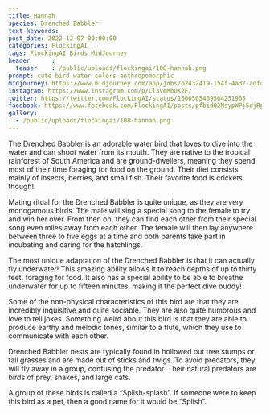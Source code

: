 ```yaml
---
title: Hannah
species: Drenched Babbler
text-keywords: 
post_date: 2022-12-07 00:00:00
categories: FlockingAI
tags: FlockingAI Birds MidJourney 
header      :
  teaser    : /public/uploads/flockingai/108-hannah.png
prompt: cute bird water colors anthropomorphic
midjourney: https://www.midjourney.com/app/jobs/b2432419-154f-4a37-adfd-0fdcff7e817f
instagram: https://www.instagram.com/p/Cl3veMbOK2F/
twitter: https://twitter.com/FlockingAI/status/1600505409504251905
facebook: https://www.facebook.com/FlockingAI/posts/pfbid02NsypWPj5djRpXX3P9UwWpdFPenwmyQKUFsnDXiES96SeFT2T6PwUSkNAHL5K3Ge8l
gallery: 
  - /public/uploads/flockingai/108-hannah.png
---
```



The Drenched Babbler is an adorable water bird that loves to dive into the water and can shoot water from its mouth. They are native to the tropical rainforest of South America and are ground-dwellers, meaning they spend most of their time foraging for food on the ground. Their diet consists mainly of insects, berries, and small fish. Their favorite food is crickets though!

Mating ritual for the Drenched Babbler is quite unique, as they are very monogamous birds. The male will sing a special song to the female to try and win her over. From then on, they can find each other from their special song even miles away from each other. The female will then lay anywhere between three to five eggs at a time and both parents take part in incubating and caring for the hatchlings.

The most unique adaptation of the Drenched Babbler is that it can actually fly underwater! This amazing ability allows it to reach depths of up to thirty feet, foraging for food. It also has a special ability to be able to breathe underwater for up to fifteen minutes, making it the perfect dive buddy!

Some of the non-physical characteristics of this bird are that they are incredibly inquisitive and quite sociable. They are also quite humorous and love to tell jokes. Something weird about this bird is that they are able to produce earthy and melodic tones, similar to a flute, which they use to communicate with each other.

Drenched Babbler nests are typically found in hollowed out tree stumps or tall grasses and are made out of sticks and twigs. To avoid predators, they will fly away in a group, confusing the predator. Their natural predators are birds of prey, snakes, and large cats.

A group of these birds is called a “Splish-splash”. If someone were to keep this bird as a pet, then a good name for it would be “Splish”.
